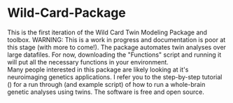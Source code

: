 # Wild-Card-Package
This is the first iteration of the Wild Card Twin Modeling Package and toolbox.  WARNING: This is a work in progress and documentation is poor at this stage (with more to come!).  The package automates twin analyses over large datafiles. For now, downloading the "Functions" script and running it will put all the necessary functions in your environment.  
Many people interested in this package are likely looking at it's neuroimaging genetics applications.  I refer you to the step-by-step tutorial () for a run through (and example script) of how to run a whole-brain genetic analyses using twins.  The software is free and open source. 
